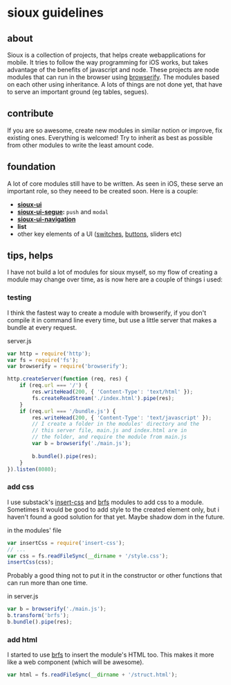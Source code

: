 # sioux guidelines

## about
Sioux is a collection of projects, that helps create webapplications for mobile. It tries to follow the way programming for iOS works, but takes advantage of the benefits of javascript and node. These projects are node modules that can run in the browser using [browserify](https://github.com/substack/node-browserify). The modules based on each other using inheritance. A lots of things are not done yet, that have to serve an important ground (eg tables, segues).

## contribute
If you are so awesome, create new modules in similar notion or improve, fix existing ones. Everything is welcomed! Try to inherit as best as possible from other modules to write the least amount code.

## foundation
A lot of core modules still have to be written. As seen in iOS, these serve an important role, so they neeed to be created soon. Here is a couple:
- __[sioux-ui](https://github.com/gerhardberger/sioux-ui)__
- __[sioux-ui-segue](https://github.com/gerhardberger/sioux-ui-segue):__ `push` and `modal`
- __[sioux-ui-navigation](https://github.com/gerhardberger/sioux-ui-navigation)__
- __list__
- other key elements of a UI ([switches](https://github.com/gerhardberger/sioux-ui-switch), [buttons](https://github.com/gerhardberger/sioux-ui-button), sliders etc)

## tips, helps
I have not build a lot of modules for sioux myself, so my flow of creating a module may change over time, as is now here are a couple of things i used:

### testing
I think the fastest way to create a module with browserify, if you don't compile it in command line every time, but use a little server that makes a bundle at every request.

server.js
``` js
var http = require('http');
var fs = require('fs');
var browserify = require('browserify');

http.createServer(function (req, res) {
	if (req.url === '/') {
		res.writeHead(200, { 'Content-Type': 'text/html' });
		fs.createReadStream('./index.html').pipe(res);
	}
	if (req.url === '/bundle.js') {
		res.writeHead(200, { 'Content-Type': 'text/javascript' });
		// I create a folder in the modules' directory and the
		// this server file, main.js and index.html are in
		// the folder, and require the module from main.js
		var b = browserify('./main.js');
		
		b.bundle().pipe(res);
	}
}).listen(8080);
```

### add css
I use substack's [insert-css](https://github.com/substack/insert-css) and [brfs](https://github.com/substack/brfs) modules to add css to a module. Sometimes it would be good to add style to the created element only, but i haven't found a good solution for that yet. Maybe shadow dom in the future.

in the modules' file
``` js
var insertCss = require('insert-css');
// ...
var css = fs.readFileSync(__dirname + '/style.css');
insertCss(css);
```
Probably a good thing not to put it in the constructor or other functions that can run more than one time.

in server.js
``` js
var b = browserify('./main.js');
b.transform('brfs');		
b.bundle().pipe(res);
```

### add html
I started to use [brfs](https://github.com/substack/brfs) to insert the module's HTML too. This makes it more like a web component (which will be awesome).
``` js
var html = fs.readFileSync(__dirname + '/struct.html');
```